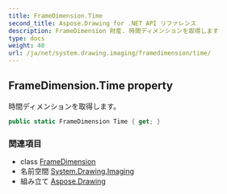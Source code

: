 ```yaml
---
title: FrameDimension.Time
second_title: Aspose.Drawing for .NET API リファレンス
description: FrameDimension 財産. 時間ディメンションを取得します
type: docs
weight: 40
url: /ja/net/system.drawing.imaging/framedimension/time/
---
```

## FrameDimension.Time property

時間ディメンションを取得します。

```csharp
public static FrameDimension Time { get; }
```

### 関連項目

* class [FrameDimension](../)
* 名前空間 [System.Drawing.Imaging](../../framedimension/)
* 組み立て [Aspose.Drawing](../../../)


